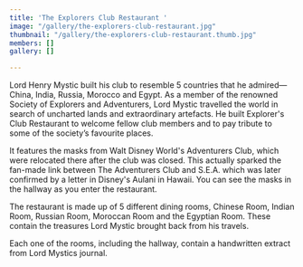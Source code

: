 ```yaml
---
title: 'The Explorers Club Restaurant '
image: "/gallery/the-explorers-club-restaurant.jpg"
thumbnail: "/gallery/the-explorers-club-restaurant.thumb.jpg"
members: []
gallery: []

---
```

Lord Henry Mystic built his club to resemble 5 countries that he admired—China, India, Russia, Morocco and Egypt. As a member of the renowned Society of Explorers and Adventurers, Lord Mystic travelled the world in search of uncharted lands and extraordinary artefacts. He built Explorer's Club Restaurant to welcome fellow club members and to pay tribute to some of the society’s favourite places.

It features the masks from Walt Disney World's Adventurers Club, which were relocated there after the club was closed. This actually sparked the fan-made link between The Adventurers Club and S.E.A. which was later confirmed by a letter in Disney's Aulani in Hawaii. You can see the masks in the hallway as you enter the restaurant.

The restaurant is made up of 5 different dining rooms, Chinese  Room, Indian Room, Russian Room, Moroccan Room and the Egyptian Room. These contain the treasures Lord Mystic brought back from his travels.

Each one of the rooms, including the hallway, contain a handwritten extract from Lord Mystics journal.